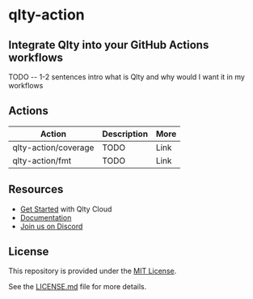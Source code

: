 # qlty-action

## Integrate Qlty into your GitHub Actions workflows

TODO -- 1-2 sentences intro what is Qlty and why would I want it in my workflows

## Actions

| Action | Description | More |
|--------|-------------|------|
| qlty-action/coverage | TODO | Link |
| qlty-action/fmt      | TODO | Link |

## Resources

- [Get Started](https://qlty.sh/) with Qlty Cloud
- [Documentation](https://docs.qlty.sh/what-is-qlty)
- [Join us on Discord](https://discord.gg/HeqCgap6)

## License

This repository is provided under the [MIT License](LINK).

See the [LICENSE.md](https://github.com/qltysh/qlty-action/blob/main/LICENSE.md) file for more details.
